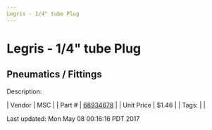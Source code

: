 ```yaml
---
Legris - 1/4" tube Plug
---
```

# Legris - 1/4" tube Plug
## Pneumatics / Fittings
Description: 	 

| Vendor | MSC | 
| Part # | [68934678](http://www.mscdirect.com/) | 
| Unit Price | $1.46 | 
| Tags: |  | 

Last updated: Mon May 08 00:16:16 PDT 2017